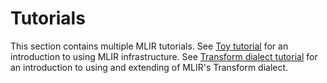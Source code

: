 # Tutorials

This section contains multiple MLIR tutorials.
See [Toy tutorial](toy) for an introduction to using MLIR infrastructure.
See [Transform dialect tutorial](transform) for an introduction to using and extending of MLIR's Transform dialect.

